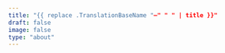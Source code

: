 ```yaml
---
title: "{{ replace .TranslationBaseName "—" " " | title }}"
draft: false
image: false
type: "about"
---
```

